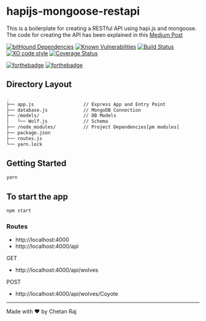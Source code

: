 
# hapijs-mongoose-restapi

This is a boilerplate for creating a RESTful API using hapi.js and mongoose. The code for creating the API has been explained in this [Medium Post](https://medium.com/jsessentials/build-a-restful-api-using-hapijs-and-mongoose-4903590c5663)

[![bitHound Dependencies](https://www.bithound.io/github/chetanraj/hapijs-mongoose-restapi/badges/dependencies.svg)](https://www.bithound.io/github/chetanraj/hapijs-mongoose-restapi/master/dependencies/npm) [![Known Vulnerabilities](https://snyk.io/test/github/chetanraj/hapijs-mongoose-restapi/badge.svg)](https://snyk.io/test/github/chetanraj/hapijs-mongoose-restapi) [![Build Status](https://travis-ci.org/chetanraj/hapijs-mongoose-restapi.svg?branch=master)](https://travis-ci.org/chetanraj/hapijs-mongoose-restapi) [![XO code style](https://img.shields.io/badge/code_style-XO-5ed9c7.svg)](https://github.com/sindresorhus/xo) [![Coverage Status](https://coveralls.io/repos/github/chetanraj/hapijs-mongoose-restapi/badge.svg?branch=master)](https://coveralls.io/github/chetanraj/hapijs-mongoose-restapi?branch=master)


[![forthebadge](http://forthebadge.com/images/badges/uses-js.svg)](http://forthebadge.com) [![forthebadge](http://forthebadge.com/images/badges/built-with-love.svg)](http://forthebadge.com)

## Directory Layout

```bash
.
├── app.js                  // Express App and Entry Point
├── database.js             // MongoDB Connection
├── /models/                // DB Models
│   └── Wolf.js             // Schema
├── /node_modules/          // Project Dependencies[pm modules]
├── package.json
├── routes.js
└── yarn.lock
```

## Getting Started

```javascript
yarn
```

## To start the app
```javascript
npm start
```

### Routes

* http://localhost:4000
* http://localhost:4000/api

GET
* http://localhost:4000/api/wolves

POST
* http://localhost:4000/api/wolves/Coyote

---
Made with ♥ by Chetan Raj

